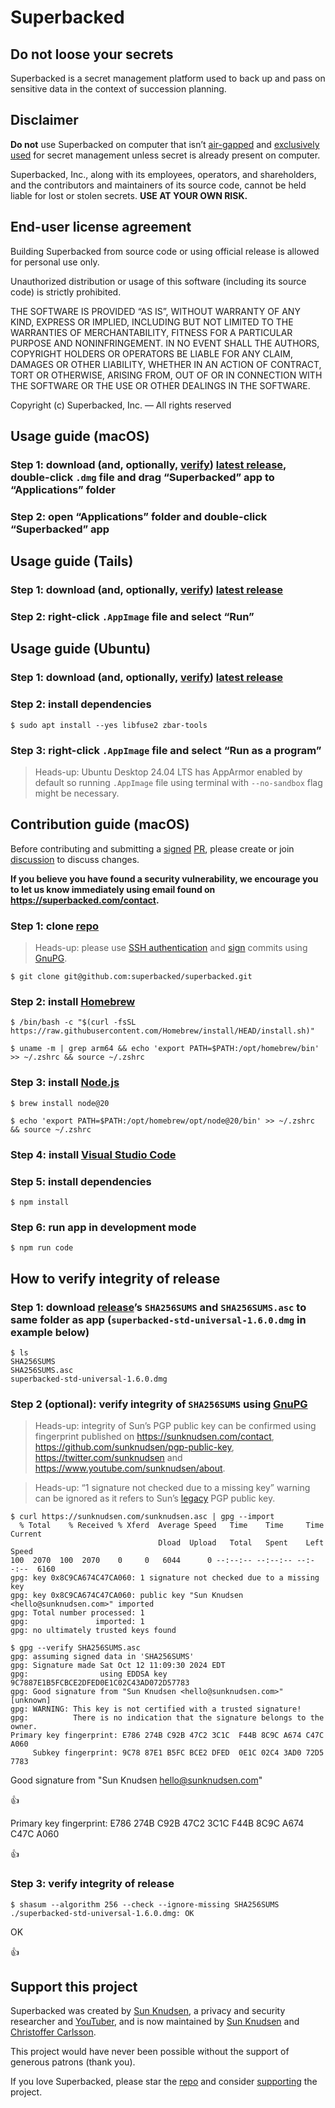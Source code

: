 # Superbacked

## Do not loose your secrets

Superbacked is a secret management platform used to back up and pass on sensitive data in the context of succession planning.

## Disclaimer

**Do not** use Superbacked on computer that isn’t [air-gapped](https://superbacked.com/faq/air-gapped) and [exclusively used](https://superbacked.com/faq/hardware) for secret management unless secret is already present on computer.

Superbacked, Inc., along with its employees, operators, and shareholders, and the contributors and maintainers of its source code, cannot be held liable for lost or stolen secrets. **USE AT YOUR OWN RISK.**

## End-user license agreement

Building Superbacked from source code or using official release is allowed for personal use only.

Unauthorized distribution or usage of this software (including its source code) is strictly prohibited.

THE SOFTWARE IS PROVIDED “AS IS”, WITHOUT WARRANTY OF ANY KIND, EXPRESS OR IMPLIED, INCLUDING BUT NOT LIMITED TO THE WARRANTIES OF MERCHANTABILITY, FITNESS FOR A PARTICULAR PURPOSE AND NONINFRINGEMENT. IN NO EVENT SHALL THE AUTHORS, COPYRIGHT HOLDERS OR OPERATORS BE LIABLE FOR ANY CLAIM, DAMAGES OR OTHER LIABILITY, WHETHER IN AN ACTION OF CONTRACT, TORT OR OTHERWISE, ARISING FROM, OUT OF OR IN CONNECTION WITH THE SOFTWARE OR THE USE OR OTHER DEALINGS IN THE SOFTWARE.

Copyright (c) Superbacked, Inc. — All rights reserved

## Usage guide (macOS)

### Step 1: download (and, optionally, [verify](#how-to-verify-integrity-of-release)) [latest release](https://github.com/superbacked/superbacked/releases/latest), double-click `.dmg` file and drag “Superbacked” app to “Applications” folder

### Step 2: open “Applications” folder and double-click “Superbacked” app

## Usage guide (Tails)

### Step 1: download (and, optionally, [verify](#how-to-verify-integrity-of-release)) [latest release](https://github.com/superbacked/superbacked/releases/latest)

### Step 2: right-click `.AppImage` file and select “Run”

## Usage guide (Ubuntu)

### Step 1: download (and, optionally, [verify](#how-to-verify-integrity-of-release)) [latest release](https://github.com/superbacked/superbacked/releases/latest)

### Step 2: install dependencies

```console
$ sudo apt install --yes libfuse2 zbar-tools
```

### Step 3: right-click `.AppImage` file and select “Run as a program”

> Heads-up: Ubuntu Desktop 24.04 LTS has AppArmor enabled by default so running `.AppImage` file using terminal with `--no-sandbox` flag might be necessary.

## Contribution guide (macOS)

Before contributing and submitting a [signed](https://docs.github.com/en/authentication/managing-commit-signature-verification/signing-commits) [PR](https://github.com/superbacked/superbacked/pulls), please create or join [discussion](https://github.com/superbacked/superbacked/discussions) to discuss changes.

**If you believe you have found a security vulnerability, we encourage you to let us know immediately using email found on https://superbacked.com/contact.**

### Step 1: clone [repo](https://github.com/superbacked/superbacked)

> Heads-up: please use [SSH authentication](https://docs.github.com/en/authentication/connecting-to-github-with-ssh/adding-a-new-ssh-key-to-your-github-account) and [sign](https://docs.github.com/en/authentication/managing-commit-signature-verification/signing-commits) commits using [GnuPG](https://gnupg.org/).

```console
$ git clone git@github.com:superbacked/superbacked.git
```

### Step 2: install [Homebrew](https://brew.sh/)

```console
$ /bin/bash -c "$(curl -fsSL https://raw.githubusercontent.com/Homebrew/install/HEAD/install.sh)"

$ uname -m | grep arm64 && echo 'export PATH=$PATH:/opt/homebrew/bin' >> ~/.zshrc && source ~/.zshrc
```

### Step 3: install [Node.js](https://nodejs.org/en)

```console
$ brew install node@20

$ echo 'export PATH=$PATH:/opt/homebrew/opt/node@20/bin' >> ~/.zshrc && source ~/.zshrc
```

### Step 4: install [Visual Studio Code](https://code.visualstudio.com/)

### Step 5: install dependencies

```console
$ npm install
```

### Step 6: run app in development mode

```console
$ npm run code
```

## How to verify integrity of release

### Step 1: download [release](https://github.com/superbacked/superbacked/releases)’s `SHA256SUMS` and `SHA256SUMS.asc` to same folder as app (`superbacked-std-universal-1.6.0.dmg` in example below)

```console
$ ls
SHA256SUMS
SHA256SUMS.asc
superbacked-std-universal-1.6.0.dmg
```

### Step 2 (optional): verify integrity of `SHA256SUMS` using [GnuPG](https://gnupg.org/)

> Heads-up: integrity of Sun’s PGP public key can be confirmed using fingerprint published on https://sunknudsen.com/contact, https://github.com/sunknudsen/pgp-public-key, https://twitter.com/sunknudsen and https://www.youtube.com/sunknudsen/about.

> Heads-up: “1 signature not checked due to a missing key” warning can be ignored as it refers to Sun’s [legacy](https://github.com/sunknudsen/pgp-public-key/tree/master/legacy) PGP public key.

```console
$ curl https://sunknudsen.com/sunknudsen.asc | gpg --import
  % Total    % Received % Xferd  Average Speed   Time    Time     Time  Current
                                 Dload  Upload   Total   Spent    Left  Speed
100  2070  100  2070    0     0   6044      0 --:--:-- --:--:-- --:--:--  6160
gpg: key 0x8C9CA674C47CA060: 1 signature not checked due to a missing key
gpg: key 0x8C9CA674C47CA060: public key "Sun Knudsen <hello@sunknudsen.com>" imported
gpg: Total number processed: 1
gpg:               imported: 1
gpg: no ultimately trusted keys found

$ gpg --verify SHA256SUMS.asc
gpg: assuming signed data in 'SHA256SUMS'
gpg: Signature made Sat Oct 12 11:09:30 2024 EDT
gpg:                using EDDSA key 9C7887E1B5FCBCE2DFED0E1C02C43AD072D57783
gpg: Good signature from "Sun Knudsen <hello@sunknudsen.com>" [unknown]
gpg: WARNING: This key is not certified with a trusted signature!
gpg:          There is no indication that the signature belongs to the owner.
Primary key fingerprint: E786 274B C92B 47C2 3C1C  F44B 8C9C A674 C47C A060
     Subkey fingerprint: 9C78 87E1 B5FC BCE2 DFED  0E1C 02C4 3AD0 72D5 7783
```

Good signature from "Sun Knudsen <hello@sunknudsen.com>"

👍

Primary key fingerprint: E786 274B C92B 47C2 3C1C F44B 8C9C A674 C47C A060

👍

### Step 3: verify integrity of release

```console
$ shasum --algorithm 256 --check --ignore-missing SHA256SUMS
./superbacked-std-universal-1.6.0.dmg: OK
```

OK

👍

## Support this project

Superbacked was created by [Sun Knudsen](https://sunknudsen.com/), a privacy and security researcher and [YouTuber](https://www.youtube.com/sunknudsen), and is now maintained by [Sun Knudsen](https://sunknudsen.com/) and [Christoffer Carlsson](https://christofferc.com/).

This project would have never been possible without the support of generous patrons (thank you).

If you love Superbacked, please star the [repo](https://github.com/superbacked/superbacked) and consider [supporting](https://sunknudsen.com/donate) the project.
